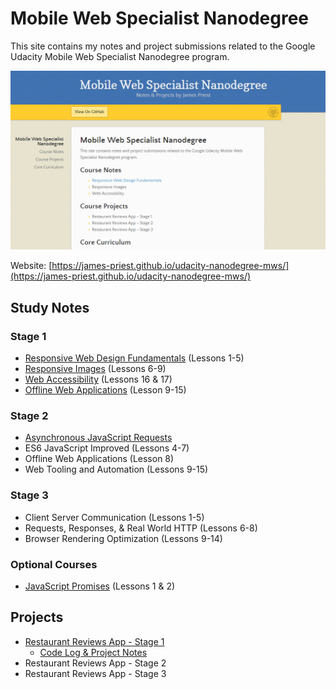 <!-- markdownlint-disable MD022 MD032 -->
# Mobile Web Specialist Nanodegree
This site contains my notes and project submissions related to the Google Udacity Mobile Web Specialist Nanodegree program.

[![abc](docs/assets/images/mws-site.png)](https://james-priest.github.io/udacity-nanodegree-mws/)

Website: [https://james-priest.github.io/udacity-nanodegree-mws/](https://james-priest.github.io/udacity-nanodegree-mws/)

## Study Notes
### Stage 1
- [Responsive Web Design Fundamentals](docs/course-notes/responsive-web-design-fundamentals.md) (Lessons 1-5)
- [Responsive Images](docs/course-notes/responsive-images.md) (Lessons 6-9)
- [Web Accessibility](docs/course-notes/web-accessibility.md) (Lessons 16 & 17)
- [Offline Web Applications](https://github.com/james-priest/100-days-of-code-log-r2/blob/master/Introducing-the-Service-Worker.md) (Lesson 9-15)

### Stage 2
- [Asynchronous JavaScript Requests](docs/course-notes/asynchronous-javascript-requests.md)
- ES6 JavaScript Improved (Lessons 4-7)
- Offline Web Applications (Lesson 8)
- Web Tooling and Automation (Lessons 9-15)

### Stage 3
- Client Server Communication (Lessons 1-5)
- Requests, Responses, & Real World HTTP (Lessons 6-8)
- Browser Rendering Optimization (Lessons 9-14)

### Optional Courses
- [JavaScript Promises](docs/course-notes/javascript-promises.md) (Lessons 1 & 2)

## Projects
- [Restaurant Reviews App - Stage 1](https://github.com/james-priest/mws-restaurant-stage-1)
  - [Code Log & Project Notes](https://james-priest.github.io/mws-restaurant-stage-1/)
- Restaurant Reviews App - Stage 2
- Restaurant Reviews App - Stage 3